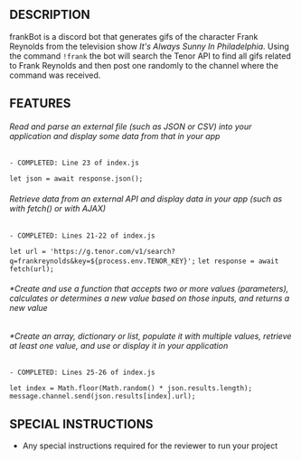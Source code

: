 ## DESCRIPTION

frankBot is a discord bot that generates gifs of the character Frank Reynolds from the television show *It's Always Sunny In Philadelphia*. Using the command `!frank` the bot will search the Tenor API to find all gifs related to Frank Reynolds and then post one randomly to the channel where the command was received. 

## FEATURES

###### Read and parse an external file (such as JSON or CSV) into your application and display some data from that in your app
    
    - COMPLETED: Line 23 of index.js 
`let json = await response.json();`

###### Retrieve data from an external API and display data in your app (such as with fetch() or with AJAX)
    
    - COMPLETED: Lines 21-22 of index.js 
`let url = 'https://g.tenor.com/v1/search?q=frankreynolds&key=${process.env.TENOR_KEY}';`
`let response = await fetch(url);`

###### *Create and use a function that accepts two or more values (parameters), calculates or determines a new value based on those inputs, and returns a new value 
###### *Create an array, dictionary or list, populate it with multiple values, retrieve at least one value, and use or display it in your application
    
    - COMPLETED: Lines 25-26 of index.js  

`let index = Math.floor(Math.random() * json.results.length);`
`message.channel.send(json.results[index].url);`

## SPECIAL INSTRUCTIONS

- Any special instructions required for the reviewer to run your project